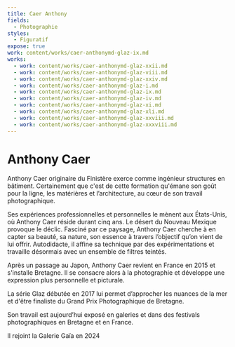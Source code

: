 ```yaml
---
title: Caer Anthony
fields:
  - Photographie
styles:
  - Figuratif
expose: true
work: content/works/caer-anthonymd-glaz-ix.md
works:
  - work: content/works/caer-anthonymd-glaz-xxii.md
  - work: content/works/caer-anthonymd-glaz-viii.md
  - work: content/works/caer-anthonymd-glaz-xxiv.md
  - work: content/works/caer-anthonymd-glaz-i.md
  - work: content/works/caer-anthonymd-glaz-ix.md
  - work: content/works/caer-anthonymd-glaz-iv.md
  - work: content/works/caer-anthonymd-glaz-xi.md
  - work: content/works/caer-anthonymd-glaz-xli.md
  - work: content/works/caer-anthonymd-glaz-xxviii.md
  - work: content/works/caer-anthonymd-glaz-xxxviii.md
---
```


# Anthony Caer

Anthony Caer originaire du Finistère  exerce comme ingénieur structures en bâtiment. Certainement que c'est de cette formation qu'émane son goût pour la ligne, les matérières et l’architecture, au cœur de son travail photographique.

Ses expériences professionnelles et personnelles le mènent aux États-Unis, où Anthony Caer réside durant cinq ans. Le désert du Nouveau Mexique provoque le déclic. Fasciné par ce paysage, Anthony Caer cherche à en capter sa beauté, sa nature, son essence à travers l’objectif qu’on vient de lui offrir. Autodidacte, il affine sa technique par des expérimentations et travaille désormais avec un ensemble de filtres teintés.

Après un passage au Japon, Anthony Caer revient en France en 2015 et s'installe Bretagne. Il se
consacre alors à la photographie et développe une expression plus personnelle et picturale.

La série Glaz débutée en 2017 lui permet d’approcher les nuances de la mer et d'être finaliste du Grand Prix Photographique de Bretagne.

Son travail est aujourd’hui exposé en galeries et dans des festivals photographiques en Bretagne et en France.

Il rejoint la Galerie Gaïa en 2024
